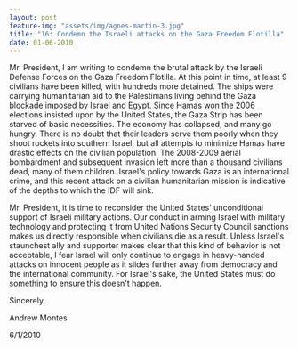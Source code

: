 ```yaml
---
layout: post
feature-img: "assets/img/agnes-martin-3.jpg"
title: "16: Condemn the Israeli attacks on the Gaza Freedom Flotilla"
date: 01-06-2010
---
```


Mr. President, I am writing to condemn the brutal attack by the Israeli Defense Forces on the Gaza Freedom Flotilla. At this point in time, at least 9 civilians have been killed, with hundreds more detained. The ships were carrying humanitarian aid to the Palestinians living behind the Gaza blockade imposed by Israel and Egypt. Since Hamas won the 2006 elections insisted upon by the United States, the Gaza Strip has been starved of basic necessities. The economy has collapsed, and many go hungry. There is no doubt that their leaders serve them poorly when they shoot rockets into southern Israel, but all attempts to minimize Hamas have drastic effects on the civilian population. The 2008-2009 aerial bombardment and subsequent invasion left more than a thousand civilians dead, many of them children. Israel's policy towards Gaza is an international crime, and this recent attack on a civilian humanitarian mission is indicative of the depths to which the IDF will sink.

Mr. President, it is time to reconsider the United States' unconditional support of Israeli military actions. Our conduct in arming Israel with military technology and protecting it from United Nations Security Council sanctions makes us directly responsible when civilians die as a result. Unless Israel's staunchest ally and supporter makes clear that this kind of behavior is not acceptable, I fear Israel will only continue to engage in heavy-handed attacks on innocent people as it slides further away from democracy and the international community. For Israel's sake, the United States must do something to ensure this doesn't happen.

Sincerely,

Andrew Montes

6/1/2010
 

 